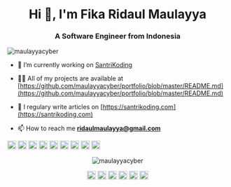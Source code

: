 <h1 align="center">Hi 👋, I'm Fika Ridaul Maulayya</h1>
<h3 align="center">A Software Engineer from Indonesia</h3>
<p align="left"> <img src="https://komarev.com/ghpvc/?username=maulayyacyber" alt="maulayyacyber" /> </p>

- 🔭 I’m currently working on [SantriKoding](https://santrikoding.com)

- 👨‍💻 All of my projects are available at [https://github.com/maulayyacyber/portfolio/blob/master/README.md](https://github.com/maulayyacyber/portfolio/blob/master/README.md)

- 📝 I regulary write articles on [https://santrikoding.com](https://santrikoding.com)

- 📫 How to reach me **ridaulmaulayya@gmail.com**

<p align="left"><img src="https://konpa.github.io/devicon/devicon.git/icons/vuejs/vuejs-original-wordmark.svg" alt="vuejs" width="20" height="20"/> <img src="https://konpa.github.io/devicon/devicon.git/icons/amazonwebservices/amazonwebservices-original-wordmark.svg" alt="aws" width="20" height="20"/> <img src="https://konpa.github.io/devicon/devicon.git/icons/bootstrap/bootstrap-plain.svg" alt="bootstrap" width="20" height="20"/> <img src="https://konpa.github.io/devicon/devicon.git/icons/javascript/javascript-original.svg" alt="javascript" width="20" height="20"/> <img src="https://konpa.github.io/devicon/devicon.git/icons/laravel/laravel-plain-wordmark.svg" alt="laravel" width="20" height="20"/> <img src="https://konpa.github.io/devicon/devicon.git/icons/mysql/mysql-original-wordmark.svg" alt="mysql" width="20" height="20"/> <img src="https://konpa.github.io/devicon/devicon.git/icons/php/php-original.svg" alt="php" width="20" height="20"/> <img src="https://konpa.github.io/devicon/devicon.git/icons/rails/rails-original-wordmark.svg" alt="rails" width="20" height="20"/> <img src="https://konpa.github.io/devicon/devicon.git/icons/ruby/ruby-original-wordmark.svg" alt="ruby" width="20" height="20"/></p><p align="center"> <img src="https://github-readme-stats.vercel.app/api?username=maulayyacyber&show_icons=true" alt="maulayyacyber" /> </p>

<p align="center">
<a href="https://dev.to/maulayyacyber" target="blank"><img align="center" src="https://cdn.jsdelivr.net/npm/simple-icons@3.0.1/icons/dev-dot-to.svg" alt="maulayyacyber" height="20" width="20" /></a>
<a href="https://twitter.com/maulayyacyber" target="blank"><img align="center" src="https://cdn.jsdelivr.net/npm/simple-icons@3.0.1/icons/twitter.svg" alt="maulayyacyber" height="20" width="20" /></a>
<a href="https://linkedin.com/in/maulayyacyber" target="blank"><img align="center" src="https://cdn.jsdelivr.net/npm/simple-icons@3.0.1/icons/linkedin.svg" alt="maulayyacyber" height="20" width="20" /></a>
<a href="https://fb.com/fikaridaulmaulayya" target="blank"><img align="center" src="https://cdn.jsdelivr.net/npm/simple-icons@3.0.1/icons/facebook.svg" alt="fikaridaulmaulayya" height="20" width="20" /></a>
<a href="https://medium.com/@maulayyacyber" target="blank"><img align="center" src="https://cdn.jsdelivr.net/npm/simple-icons@3.0.1/icons/medium.svg" alt="@maulayyacyber" height="20" width="20" /></a>
<a href="https://www.youtube.com/c/santrikoding" target="blank"><img align="center" src="https://cdn.jsdelivr.net/npm/simple-icons@3.0.1/icons/youtube.svg" alt="santrikoding" height="20" width="20" /></a>
</p>
